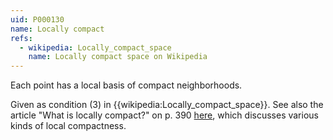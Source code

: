 ```yaml
---
uid: P000130
name: Locally compact
refs:
  - wikipedia: Locally_compact_space
    name: Locally compact space on Wikipedia
---
```

Each point has a local basis of compact neighborhoods.

Given as condition (3) in {{wikipedia:Locally_compact_space}}.  See also the article "What is locally compact?" on p. 390 [here](http://www.pme-math.org/journal/issues/PMEJ.Vol.9.No.6.pdf), which discusses various kinds of local compactness.
